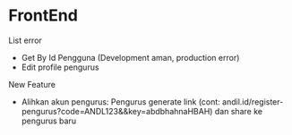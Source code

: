 # FrontEnd

List error

- Get By Id Pengguna (Development aman, production error)
- Edit profile pengurus

New Feature

- Alihkan akun pengurus: Pengurus generate link (cont: andil.id/register-pengurus?code=ANDL123&&key=abdbhahnaHBAH) dan share ke pengurus baru